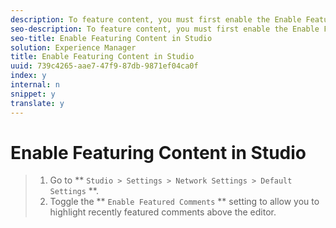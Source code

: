 ```yaml
---
description: To feature content, you must first enable the Enable Featured Comments setting in Studio.
seo-description: To feature content, you must first enable the Enable Featured Comments setting in Studio.
seo-title: Enable Featuring Content in Studio
solution: Experience Manager
title: Enable Featuring Content in Studio
uuid: 739c4265-aae7-47f9-87db-9871ef04ca0f
index: y
internal: n
snippet: y
translate: y
---
```


# Enable Featuring Content in Studio


>1. Go to ** `Studio > Settings > Network Settings > Default Settings` **.
>1. Toggle the ** `Enable Featured Comments` ** setting to allow you to highlight recently featured comments above the editor.
